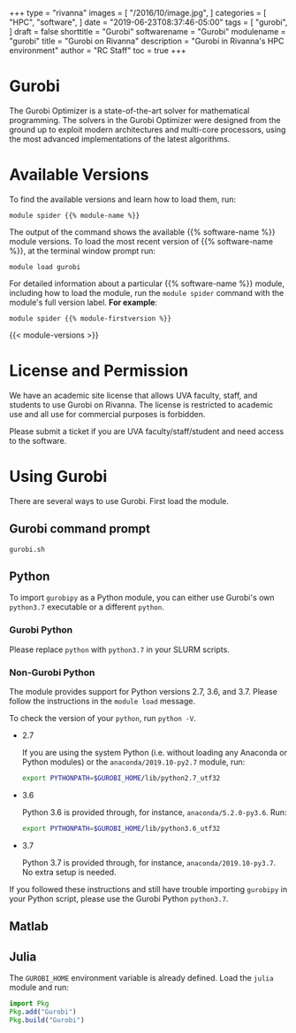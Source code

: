+++
type = "rivanna"
images = [
  "/2016/10/image.jpg",
]
categories = [
  "HPC",
  "software",
]
date = "2019-06-23T08:37:46-05:00"
tags = [
  "gurobi",
]
draft = false
shorttitle = "Gurobi"
softwarename = "Gurobi"
modulename = "gurobi"
title = "Gurobi on Rivanna"
description = "Gurobi in Rivanna's HPC environment"
author = "RC Staff"
toc = true
+++

# Gurobi

The Gurobi Optimizer is a state-of-the-art solver for mathematical programming. The solvers in the Gurobi Optimizer were designed from the ground up to exploit modern architectures and multi-core processors, using the most advanced implementations of the latest algorithms.

# Available Versions
To find the available versions and learn how to load them, run:
```
module spider {{% module-name %}}
```

The output of the command shows the available {{% software-name %}} module versions. To load the most recent version of {{% software-name %}}, at the terminal window prompt run:
```
module load gurobi
```

For detailed information about a particular {{% software-name %}} module, including how to load the module, run the `module spider` command with the module's full version label. __For example__:
```
module spider {{% module-firstversion %}}
```

{{< module-versions >}}

# License and Permission

We have an academic site license that allows UVA faculty, staff, and students to use Gurobi on Rivanna. The license is restricted to academic use and all use for commercial purposes is forbidden.

Please submit a ticket if you are UVA faculty/staff/student and need access to the software.

# Using Gurobi

There are several ways to use Gurobi. First load the module.

## Gurobi command prompt
```
gurobi.sh
```

## Python
To import `gurobipy` as a Python module, you can either use Gurobi's own `python3.7` executable or a different `python`.

### Gurobi Python
Please replace `python` with `python3.7` in your SLURM scripts.

### Non-Gurobi Python
The module provides support for Python versions 2.7, 3.6, and 3.7. Please follow the instructions in the `module load` message.

To check the version of your `python`, run `python -V`.

- 2.7

    If you are using the system Python (i.e. without loading any Anaconda or Python modules) or the `anaconda/2019.10-py2.7` module, run:
    ```bash
    export PYTHONPATH=$GUROBI_HOME/lib/python2.7_utf32
    ```

- 3.6

    Python 3.6 is provided through, for instance, `anaconda/5.2.0-py3.6`. Run:
    ```bash
    export PYTHONPATH=$GUROBI_HOME/lib/python3.6_utf32
    ```

- 3.7

    Python 3.7 is provided through, for instance, `anaconda/2019.10-py3.7`. No extra setup is needed.

If you followed these instructions and still have trouble importing `gurobipy` in your Python script, please use the Gurobi Python `python3.7`.

## Matlab

## Julia

The `GUROBI_HOME` environment variable is already defined. Load the `julia` module and run:
```julia
import Pkg
Pkg.add("Gurobi")
Pkg.build("Gurobi")
```
